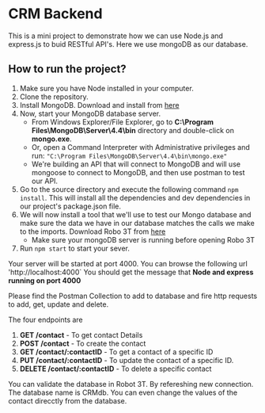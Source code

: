 # CRM Backend

This is a mini project to demonstrate how we can use Node.js and express.js to buid RESTful API's. Here we use mongoDB as our database.

## How to run the project?

1. Make sure you have Node installed in your computer.
2. Clone the repository.
3. Install MongoDB. Download and install from [here](https://www.mongodb.com/try/download/community)
4. Now, start your MongoDB database server.
    - From Windows Explorer/File Explorer, go to **C:\Program Files\MongoDB\Server\4.4\bin** directory and double-click on **mongo.exe**.
    - Or, open a Command Interpreter with Administrative privileges and run:
    `"C:\Program Files\MongoDB\Server\4.4\bin\mongo.exe"`
    - We're building an API that will connect to MongoDB and will use mongoose to connect to MongoDB, and then use postman to test our API.
3. Go to the source directory and execute the following command `npm install`. This will install all the dependencies and dev dependencies in our project's package.json file.
6. We will now install a tool that we'll use to test our Mongo database and make sure the data we have in our database matches the calls we make to the imports. Download Robo 3T from [here](https://robomongo.org/download)
    - Make sure your mongoDB server is running before opening Robo 3T 
4. Run `npm start` to start your sever.

Your server will be started at port 4000. You can browse the following url 'http://localhost:4000`
You should get the message that **Node and express running on port 4000**

Please find the Postman Collection to add to database and fire http requests to add, get, update and delete.

The four endpoints are

1. **GET /contact** - To get contact Details
2. **POST /contact** - To create the contact
3. **GET /contact/:contactID** - To get a contact of a specific ID
4. **PUT /contact/:contactID** - To update the contact of a specific ID.
5. **DELETE /contact/:contactID** - To delete a specific contact

You can validate the database in Robot 3T. By refereshing new connection. The database name is CRMdb. You can even change the values of the contact direcctly from the database.
